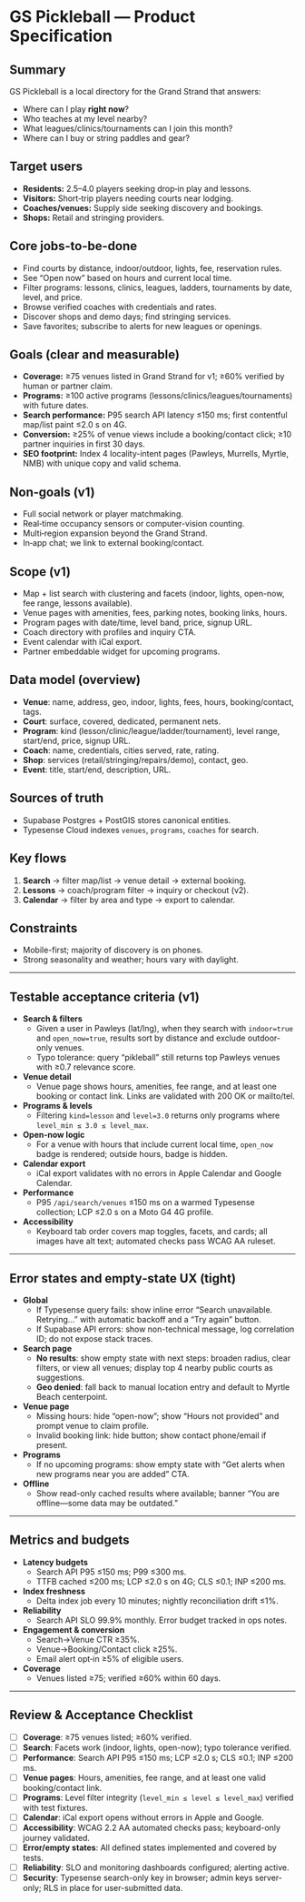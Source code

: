 # GS Pickleball — Product Specification

## Summary
GS Pickleball is a local directory for the Grand Strand that answers:
- Where can I play **right now**?
- Who teaches at my level nearby?
- What leagues/clinics/tournaments can I join this month?
- Where can I buy or string paddles and gear?

## Target users
- **Residents:** 2.5–4.0 players seeking drop‑in play and lessons.
- **Visitors:** Short‑trip players needing courts near lodging.
- **Coaches/venues:** Supply side seeking discovery and bookings.
- **Shops:** Retail and stringing providers.

## Core jobs-to-be-done
- Find courts by distance, indoor/outdoor, lights, fee, reservation rules.
- See “Open now” based on hours and current local time.
- Filter programs: lessons, clinics, leagues, ladders, tournaments by date, level, and price.
- Browse verified coaches with credentials and rates.
- Discover shops and demo days; find stringing services.
- Save favorites; subscribe to alerts for new leagues or openings.

## Goals (clear and measurable)
- **Coverage:** ≥75 venues listed in Grand Strand for v1; ≥60% verified by human or partner claim.
- **Programs:** ≥100 active programs (lessons/clinics/leagues/tournaments) with future dates.
- **Search performance:** P95 search API latency ≤150 ms; first contentful map/list paint ≤2.0 s on 4G.
- **Conversion:** ≥25% of venue views include a booking/contact click; ≥10 partner inquiries in first 30 days.
- **SEO footprint:** Index 4 locality-intent pages (Pawleys, Murrells, Myrtle, NMB) with unique copy and valid schema.

## Non‑goals (v1)
- Full social network or player matchmaking.
- Real‑time occupancy sensors or computer-vision counting.
- Multi‑region expansion beyond the Grand Strand.
- In‑app chat; we link to external booking/contact.

## Scope (v1)
- Map + list search with clustering and facets (indoor, lights, open-now, fee range, lessons available).
- Venue pages with amenities, fees, parking notes, booking links, hours.
- Program pages with date/time, level band, price, signup URL.
- Coach directory with profiles and inquiry CTA.
- Event calendar with iCal export.
- Partner embeddable widget for upcoming programs.

## Data model (overview)
- **Venue**: name, address, geo, indoor, lights, fees, hours, booking/contact, tags.
- **Court**: surface, covered, dedicated, permanent nets.
- **Program**: kind (lesson/clinic/league/ladder/tournament), level range, start/end, price, signup URL.
- **Coach**: name, credentials, cities served, rate, rating.
- **Shop**: services (retail/stringing/repairs/demo), contact, geo.
- **Event**: title, start/end, description, URL.

## Sources of truth
- Supabase Postgres + PostGIS stores canonical entities.
- Typesense Cloud indexes `venues`, `programs`, `coaches` for search.

## Key flows
1) **Search** → filter map/list → venue detail → external booking.
2) **Lessons** → coach/program filter → inquiry or checkout (v2).
3) **Calendar** → filter by area and type → export to calendar.

## Constraints
- Mobile-first; majority of discovery is on phones.
- Strong seasonality and weather; hours vary with daylight.

---

## Testable acceptance criteria (v1)
- **Search & filters**
  - Given a user in Pawleys (lat/lng), when they search with `indoor=true` and `open_now=true`, results sort by distance and exclude outdoor-only venues.
  - Typo tolerance: query “pikleball” still returns top Pawleys venues with ≥0.7 relevance score.
- **Venue detail**
  - Venue page shows hours, amenities, fee range, and at least one booking or contact link. Links are validated with 200 OK or mailto/tel.
- **Programs & levels**
  - Filtering `kind=lesson` and `level=3.0` returns only programs where `level_min ≤ 3.0 ≤ level_max`.
- **Open-now logic**
  - For a venue with hours that include current local time, `open_now` badge is rendered; outside hours, badge is hidden.
- **Calendar export**
  - iCal export validates with no errors in Apple Calendar and Google Calendar.
- **Performance**
  - P95 `/api/search/venues` ≤150 ms on a warmed Typesense collection; LCP ≤2.0 s on a Moto G4 4G profile.
- **Accessibility**
  - Keyboard tab order covers map toggles, facets, and cards; all images have alt text; automated checks pass WCAG AA ruleset.

---

## Error states and empty‑state UX (tight)
- **Global**
  - If Typesense query fails: show inline error “Search unavailable. Retrying…” with automatic backoff and a “Try again” button.
  - If Supabase API errors: show non-technical message, log correlation ID; do not expose stack traces.
- **Search page**
  - **No results**: show empty state with next steps: broaden radius, clear filters, or view all venues; display top 4 nearby public courts as suggestions.
  - **Geo denied**: fall back to manual location entry and default to Myrtle Beach centerpoint.
- **Venue page**
  - Missing hours: hide “open-now”; show “Hours not provided” and prompt venue to claim profile.
  - Invalid booking link: hide button; show contact phone/email if present.
- **Programs**
  - If no upcoming programs: show empty state with “Get alerts when new programs near you are added” CTA.
- **Offline**
  - Show read-only cached results where available; banner “You are offline—some data may be outdated.”

---

## Metrics and budgets
- **Latency budgets**
  - Search API P95 ≤150 ms; P99 ≤300 ms.
  - TTFB cached ≤200 ms; LCP ≤2.0 s on 4G; CLS ≤0.1; INP ≤200 ms.
- **Index freshness**
  - Delta index job every 10 minutes; nightly reconciliation drift ≤1%.
- **Reliability**
  - Search API SLO 99.9% monthly. Error budget tracked in ops notes.
- **Engagement & conversion**
  - Search→Venue CTR ≥35%.
  - Venue→Booking/Contact click ≥25%.
  - Email alert opt‑in ≥5% of eligible users.
- **Coverage**
  - Venues listed ≥75; verified ≥60% within 60 days.

---

## Review & Acceptance Checklist
- [ ] **Coverage**: ≥75 venues listed; ≥60% verified.
- [ ] **Search**: Facets work (indoor, lights, open-now); typo tolerance verified.
- [ ] **Performance**: Search API P95 ≤150 ms; LCP ≤2.0 s; CLS ≤0.1; INP ≤200 ms.
- [ ] **Venue pages**: Hours, amenities, fee range, and at least one valid booking/contact link.
- [ ] **Programs**: Level filter integrity (`level_min ≤ level ≤ level_max`) verified with test fixtures.
- [ ] **Calendar**: iCal export opens without errors in Apple and Google.
- [ ] **Accessibility**: WCAG 2.2 AA automated checks pass; keyboard-only journey validated.
- [ ] **Error/empty states**: All defined states implemented and covered by tests.
- [ ] **Reliability**: SLO and monitoring dashboards configured; alerting active.
- [ ] **Security**: Typesense search-only key in browser; admin keys server-only; RLS in place for user-submitted data.
